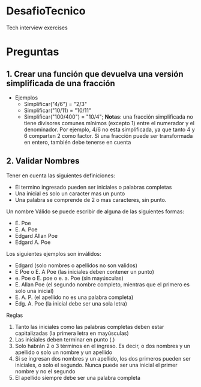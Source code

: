 # DesafioTecnico
Tech interview exercises

# Preguntas
## 1. Crear una función que devuelva una versión simplificada de una fracción
   - Ejemplos
     - Simplificar("4/6") = "2/3"
     - Simplificar("10/11) = "10/11"
     - Simplificar("100/400") = "10/4";
     **Notas**: una fracción simplificada no tiene divisores comunes mínimos (excepto 1) entre el
     numerador y el denominador. Por ejemplo, 4/6 no esta simplificada, ya que tanto 4 y 6
     comparten 2 como factor. Si una fracción puede ser transformada en entero, también debe tenerse en cuenta

##  2. Validar Nombres
Tener en cuenta las siguientes definiciones:
* El termino ingresado pueden ser iniciales o palabras completas
* Una inicial es solo un caracter mas un punto
* Una palabra se comprende de 2 o mas caracteres, sin punto.

Un nombre Válido se puede escribir de alguna de las siguientes formas:
* E. Poe
* E. A. Poe
* Edgard Allan Poe
* Edgard A. Poe

Los siguientes ejemplos son inválidos:
* Edgard (solo nombres o apellidos no son validos)
* E Poe o E. A Poe (las iniciales deben contener un punto)
* e. Poe o E. poe o e. a. Poe (sin mayúsculas)
* E. Allan Poe (el segundo nombre completo, mientras que el primero es solo una inicial)
* E. A. P. (el apellido no es una palabra completa)
* Edg. A. Poe (la inicial debe ser una sola letra)

Reglas
1. Tanto las iniciales como las palabras completas deben estar capitalizadas (la primera letra
en mayúsculas)
2. Las iniciales deben terminar en punto (.)
3. Solo habrán 2 o 3 términos en el ingreso. Es decir, o dos nombres y un apellido o solo un
nombre y un apellido
4. Si se ingresan dos nombres y un apellido, los dos primeros pueden ser iniciales, o solo el
segundo. Nunca puede ser una inicial el primer nombre y no el segundo
5.  El apellido siempre debe ser una palabra completa
